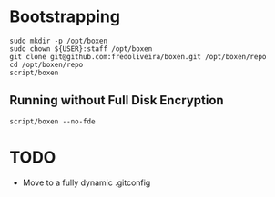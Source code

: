 # Bootstrapping

```
sudo mkdir -p /opt/boxen
sudo chown ${USER}:staff /opt/boxen
git clone git@github.com:fredoliveira/boxen.git /opt/boxen/repo
cd /opt/boxen/repo
script/boxen
```

## Running without Full Disk Encryption

```
script/boxen --no-fde
```

# TODO

* Move to a fully dynamic .gitconfig